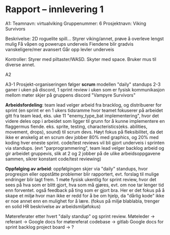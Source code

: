 # Rapport – innlevering 1

A1:
Teamnavn: virtualviking
Gruppenummer: 6
Prosjektnavn: Viking Survivors

Beskrivelse:
2D roguelite spill...
Styrer viking/annet, prøve å overleve lengst mulig
Få våpen og powerups underveis
Fiendene blir gradvis vanskeligere/mer avansert
Går opp levler underveis

Kontroller:
Styrer med piltaster/WASD. Skyter med space. Bruker mus til diverse annet.

A2




A3-1
Prosjekt-organiseringen følger **scrum** modellen
"daily" standups 2-3 ganer i uken på discord, 1 sprint review i uken som er fysisk
kommunikasjon mellom møter skjer på gruppens discord "Vampyre Survivors"

**Arbeidsfordeling**:
    team lead velger arbeid fra bracklog, og distribuerer for sprint (en sprint er en 1 ukers tidsramme hvor teamet 
fokuserer på arbeidet gitt fra team lead, eks. uke 11 "enemy_type_bat implementering", hvor det videre deles opp
i arbeidet som ligger til grunn for å kunne implementere en flaggermus fiende. eks. sprite, testing, 
characteristics(eks. abilities, movement, drops), sound) til scrum devs. Høyt fokus på fleksibilitet, da det ikke er 
ønskelig at en scrum dev jobber 80% med graphics, og 20% med koding hver eneste sprint. code/test reviews vil bli 
gjort underveis i sprinten via standups. (evt "parprogrammering", team lead velger backlog arbeid og gir 
arbeidet gruppevis, slik at 2 og 2 jobber på de ulike arbeidsoppgavene sammen, sikrer konstant code/test reviewing)

**Oppfølging av arbeid**:
    oppfølgingen skjer via "daily" standups, hvor progresjon eller oppståtte problemer blir rapportert, evt. forslag 
til mulige endringer blir lagt frem. 1 møte fysisk ukentlig for sprint review, hvor det sees på hva som er blitt gjort,
hva som må gjøres, evt. om noe tar lenger tid enn forventet. også feedback på ting som er gjort bra. Her er det fokus
på å skape et miljø hvor man ikke er redd for å be om hjelp, da "dårlig kode" ikke er noe annet enn en mulighet for å
lære. (fokus på miljø blablabla, trenger en solid HR beskrivelse av arbeidsmiljøfokus)

Møtereferater etter hvert "daily standup" og sprint review.
Møteleder -> referant -> 
Google docs for møtereferat
codebase -> gitlab
Google docs for sprint backlog
project board -> ?
